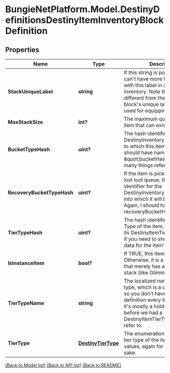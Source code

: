 # BungieNetPlatform.Model.DestinyDefinitionsDestinyItemInventoryBlockDefinition
## Properties

Name | Type | Description | Notes
------------ | ------------- | ------------- | -------------
**StackUniqueLabel** | **string** | If this string is populated, you can&#39;t have more than one stack with this label in a given inventory. Note that this is different from the equipping block&#39;s unique label, which is used for equipping uniqueness. | [optional] 
**MaxStackSize** | **int?** | The maximum quantity of this item that can exist in a stack. | [optional] 
**BucketTypeHash** | **uint?** | The hash identifier for the DestinyInventoryBucketDefinition to which this item belongs. I should have named this \&quot;bucketHash\&quot;, but too many things refer to it now. Sigh. | [optional] 
**RecoveryBucketTypeHash** | **uint?** | If the item is picked up by the lost loot queue, this is the hash identifier for the DestinyInventoryBucketDefinition into which it will be placed. Again, I should have named this recoveryBucketHash instead. | [optional] 
**TierTypeHash** | **uint?** | The hash identifier for the Tier Type of the item, use to look up its DestinyItemTierTypeDefinition if you need to show localized data for the item&#39;s tier. | [optional] 
**IsInstanceItem** | **bool?** | If TRUE, this item is instanced. Otherwise, it is a generic item that merely has a quantity in a stack (like Glimmer). | [optional] 
**TierTypeName** | **string** | The localized name of the tier type, which is a useful shortcut so you don&#39;t have to look up the definition every time. However, it&#39;s mostly a holdover from days before we had a DestinyItemTierTypeDefinition to refer to. | [optional] 
**TierType** | [**DestinyTierType**](DestinyTierType.md) | The enumeration matching the tier type of the item to known values, again for convenience sake. | [optional] 

[[Back to Model list]](../README.md#documentation-for-models) [[Back to API list]](../README.md#documentation-for-api-endpoints) [[Back to README]](../README.md)

